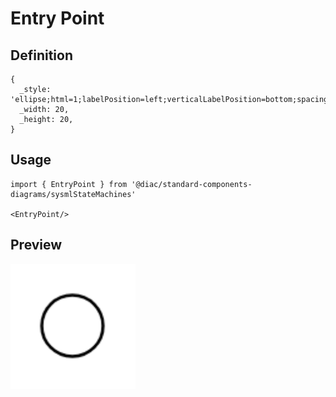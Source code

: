 # Entry Point

## Definition

```
{
  _style: 'ellipse;html=1;labelPosition=left;verticalLabelPosition=bottom;spacingBottom=10;align=right;verticalAlign=bottom;resizable=0;',
  _width: 20,
  _height: 20,
}
```

## Usage

```
import { EntryPoint } from '@diac/standard-components-diagrams/sysmlStateMachines'

<EntryPoint/>
```

## Preview

<img src="./entry-point.png" width="200"/>

